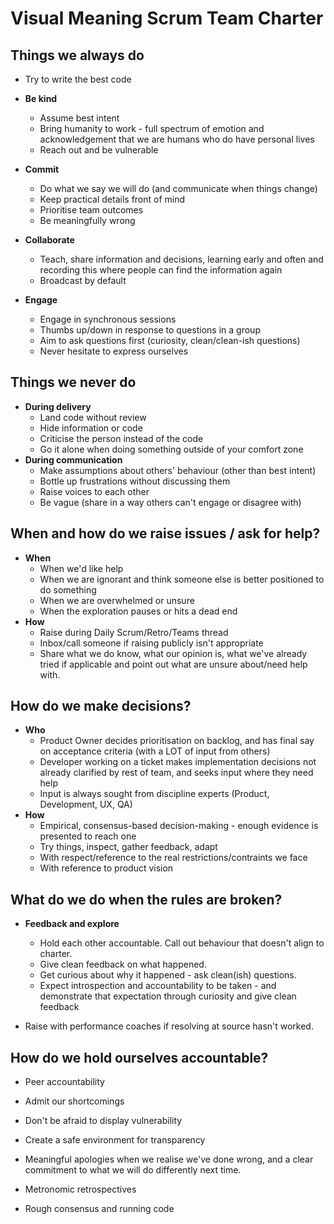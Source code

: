# Visual Meaning Scrum Team Charter

## Things we always do

- Try to write the best code

- **Be kind**
  - Assume best intent
  - Bring humanity to work - full spectrum of emotion and acknowledgement that we are humans who do have personal lives
  - Reach out and be vulnerable

- **Commit**
  - Do what we say we will do (and communicate when things change)
  - Keep practical details front of mind
  - Prioritise team outcomes
  - Be meaningfully wrong

- **Collaborate**
  - Teach, share information and decisions, learning early and often and recording this where people can find the information again
  - Broadcast by default

- **Engage**
  - Engage in synchronous sessions
  - Thumbs up/down in response to questions in a group
  - Aim to ask questions first (curiosity, clean/clean-ish questions)
  - Never hesitate to express ourselves

## Things we never do

- **During delivery**
    - Land code without review
    - Hide information or code
    - Criticise the person instead of the code
    - Go it alone when doing something outside of your comfort zone
- **During communication**
    - Make assumptions about others' behaviour (other than best intent)
    - Bottle up frustrations without discussing them
    - Raise voices to each other
    - Be vague (share in a way others can't engage or disagree with)

## When and how do we raise issues / ask for help?

- **When**
    - When we'd like help
    - When we are ignorant and think someone else is better positioned to do something
    - When we are overwhelmed or unsure
    - When the exploration pauses or hits a dead end
- **How**
    - Raise during Daily Scrum/Retro/Teams thread
    - Inbox/call someone if raising publicly isn't appropriate
    - Share what we do know, what our opinion is, what we've already tried if applicable and point out what are unsure about/need help with.

## How do we make decisions?

- **Who**
    - Product Owner decides prioritisation on backlog, and has final say on acceptance criteria (with a LOT of input from others)
    - Developer working on a ticket makes implementation decisions not already clarified by rest of team, and seeks input where they need help
    - Input is always sought from discipline experts (Product, Development, UX, QA)
- **How**
    - Empirical, consensus-based decision-making - enough evidence is presented to reach one
    - Try things, inspect, gather feedback, adapt
    - With respect/reference to the real restrictions/contraints we face
    - With reference to product vision

## What do we do when the rules are broken?

- **Feedback and explore**
    - Hold each other accountable. Call out behaviour that doesn't align to charter.
    - Give clean feedback on what happened.
    - Get curious about why it happened - ask clean(ish) questions.
    - Expect introspection and accountability to be taken - and demonstrate that expectation through curiosity and give clean feedback

- Raise with performance coaches if resolving at source hasn't worked.

## How do we hold ourselves accountable?

- Peer accountability
- Admit our shortcomings
- Don't be afraid to display vulnerability
- Create a safe environment for transparency
- Meaningful apologies when we realise we've done wrong, and a clear commitment to what we will do differently next time.

- Metronomic retrospectives
- Rough consensus and running code
